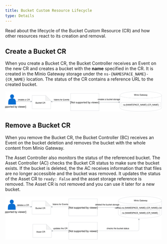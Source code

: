 ```yaml
---
title: Bucket Custom Resource Lifecycle
type: Details
---
```


Read about the lifecycle of the Bucket Custom Resource (CR) and how other resources react to its creation and removal.


## Create a Bucket CR

When you create a Bucket CR, the Bucket Controller receives an Event on the new CR and creates a bucket with the **name** specified in the CR. It is created in the Minio Gateway storage under the `ns-{NAMESPACE_NAME}-{CR_NAME}` location. The status of the CR contains a reference URL to the created bucket.


![](assets/create-bucket.svg)


## Remove a Bucket CR

When you remove the Bucket CR, the Bucket Controller (BC) receives an Event on the bucket deletion and removes the bucket with the whole content from Minio Gateway.

The Asset Controller also monitors the status of the referenced bucket. The Asset Controller (AC) checks the Bucket CR status to make sure the bucket exists. If the bucket is deleted, the the AC receives information that that files are no longer accessible and the bucket was removed. It updates the status of the Asset CR to `ready: False` and the asset storage reference is removed. The Asset CR is not removed and you can use it later for a new bucket.

![](assets/delete-bucket.svg)
